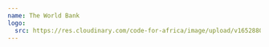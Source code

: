 ```yaml
---
name: The World Bank
logo:
  src: https://res.cloudinary.com/code-for-africa/image/upload/v1652880227/codeforafrica/images/logos/the-world-bank_lbksih.png
---
```

